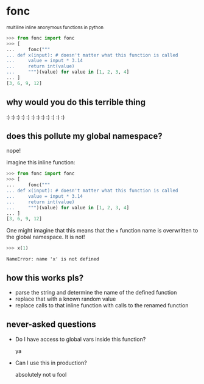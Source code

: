 # fonc

<small>multiline inline anonymous functions in python</small>

```python
>>> from fonc import fonc
>>> [
...     fonc("""
... def x(input): # doesn't matter what this function is called
...     value = input * 3.14
...     return int(value)
...     """)(value) for value in [1, 2, 3, 4]
... ]
[3, 6, 9, 12]
```

## why would you do this terrible thing

:) :) :) :) :) :) :) :) :) :) :) :)

## does this pollute my global namespace?

nope!

imagine this inline function:

```python
>>> from fonc import fonc
>>> [
...     fonc("""
... def x(input): # doesn't matter what this function is called
...     value = input * 3.14
...     return int(value)
...     """)(value) for value in [1, 2, 3, 4]
... ]
[3, 6, 9, 12]
```

One might imagine that this means that the `x` function name is overwritten to the global namespace. It is not!

```py
>>> x(1)
```

```
NameError: name 'x' is not defined
```

## how this works pls?

-   parse the string and determine the name of the defined function
-   replace that with a known random value
-   replace calls to that inline function with calls to the renamed function

## never-asked questions

-   Do I have access to global vars inside this function?

    ya

-   Can I use this in production?

    absolutely not u fool
